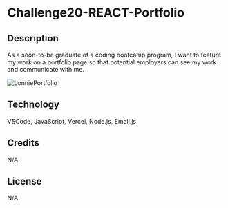 # Challenge20-REACT-Portfolio

## Description 
As a soon-to-be graduate of a coding bootcamp program, I want to 
feature my work on a portfolio page so that potential employers can see
my work and communicate with me. 

![LonniePortfolio](https://user-images.githubusercontent.com/117662089/236886584-ccc9265a-8ee3-4743-b1d7-822a5f6665d6.png)




## Technology
VSCode, JavaScript, Vercel, Node.js, Email.js

## Credits
N/A

## License 
N/A
